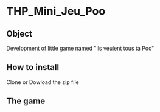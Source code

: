 # THP_Mini_Jeu_Poo

## Object
Development of little game named "Ils veulent tous ta Poo" 

## How to install 

Clone or Dowload the zip file 

## The game 

### 

